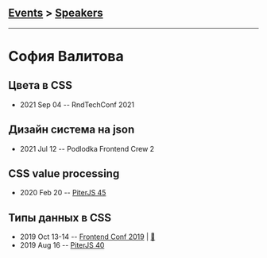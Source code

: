 ## [Events](../README.md) > [Speakers](../speakers.md)
---

# София Валитова

## Цвета в CSS
- 2021 Sep 04 -- RndTechConf 2021    
## Дизайн система на json
- 2021 Jul 12 -- Podlodka Frontend Crew 2    
## CSS value processing
- 2020 Feb 20 -- [PiterJS 45](https://youtu.be/j83p7mCr7h0?t=3722)    
## Типы данных в CSS
- 2019 Oct 13-14 -- [Frontend Conf 2019](https://www.youtube.com/watch?v=PoWpkLeJnBA)  | [:notebook:](https://drive.google.com/file/d/1b90psxhiXnARgMJiy7EXE7egnxLE2yAj)  
- 2019 Aug 16 -- [PiterJS 40](https://youtu.be/4giWGkd7WSQ?t=7292)    
